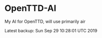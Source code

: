 # OpenTTD-AI
My AI for OpenTTD, will use primarily air

Latest backup: Sun Sep 29 10:28:01 UTC 2019
